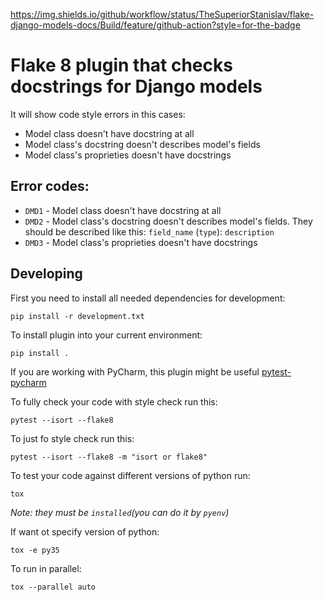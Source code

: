 https://img.shields.io/github/workflow/status/TheSuperiorStanislav/flake-django-models-docs/Build/feature/github-action?style=for-the-badge
# Flake 8 plugin that checks docstrings for Django models

It will show code style errors in this cases:
* Model class doesn't have docstring at all
* Model class's docstring doesn't describes model's fields
* Model class's proprieties doesn't have docstrings

## Error codes:

* `DMD1` - Model class doesn't have docstring at all
* `DMD2` - Model class's docstring doesn't describes model's fields. They should be described 
like this: `field_name` (`type`): `description`
* `DMD3` - Model class's proprieties doesn't have docstrings

## Developing 

First you need to install all needed dependencies for development:
```
pip install -r development.txt 
```

To install plugin into your current environment:
```
pip install .
```

If you are working with PyCharm, this plugin might be useful [pytest-pycharm](https://github.com/jlubcke/pytest-pycharm)

To fully check your code with style check run this:
```
pytest --isort --flake8
```

To just fo style check run this:
```
pytest --isort --flake8 -m "isort or flake8"
```

To test your code against different versions of python run:
```
tox
```
*Note: they must be `installed`(you can do it by `pyenv`)*

If want ot specify version of python:
```
tox -e py35
```
To run in parallel:
```
tox --parallel auto
```
